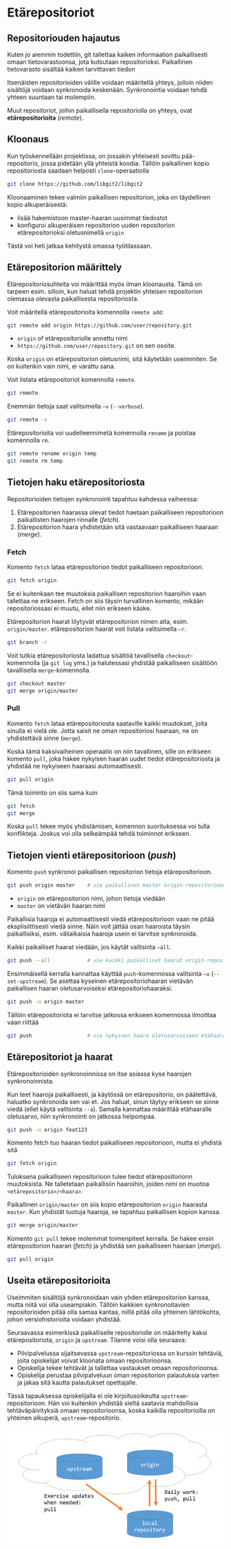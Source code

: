 # Etärepositoriot

## Repositoriouden hajautus

Kuten jo aiemmin todettiin, git tallettaa kaiken informaation paikallisesti omaan tietovarastoonsa, jota kutsutaan repositorioksi. Paikallinen tietovarasto sisältää kaiken tarvittavan tiedon

Itsenäisten repositorioiden välille voidaan määritellä yhteys, jolloin niiden sisältöjä voidaan synkronoida keskenään. Synkronointia voidaan tehdä yhteen suuntaan tai molempiin.

Muut repositoriot, joihin paikallisella repositoriolla on yhteys, ovat __etärepositorioita__ (_remote_).

<!-- Tähän kuva -->

## Kloonaus

Kun työskennellään projektissa, on jossakin yhteisesti sovittu pää-repositorio, jossa pidetään yllä yhteistä koodia.
Tällöin paikallinen kopio repositoriosta saadaan helposti `clone`-operaatiolla

```bash
git clone https://github.com/libgit2/libgit2
```
Kloonaaminen tekee valmiin paikallisen repositorion, joka on täydellinen kopio alkuperäisestä:

- lisää hakemistoon master-haaran uusimmat tiedostot
- konfiguroi alkuperäisen repositorion uuden repositorion etärepositorioksi oletusnimellä `origin`

Tästä voi heti jatkaa kehitystä omassa työtilassaan.

## Etärepositorion määrittely

Etärepositoriosuhteita voi määrittää myös ilman kloonausta. Tämä on tarpeen esim. silloin, kun haluat tehdä projektin yhteisen repositorion olemassa olevasta paikallisesta repositoriosta.

Voit määritellä etärepositorioita komennolla `remote add`:

```bash
git remote add origin https://github.com/user/repository.git
```

- `origin` of etärepositoriolle annettu nimi
- `https://github.com/user/repository.git` on sen osoite.

Koska `origin` on etärepositorion oletusnimi, sitä käytetään useimmiten. Se on kuitenkin vain nimi, ei varattu sana. 

Voit listata etärepositoriot komennolla `remote`. 

```bash
git remote
```
Enemmän tietoja saat valitsimella `–v` (`--verbose`).
```bash
git remote -v
```
Etärepositorioita voi uudelleennimetä komennolla `rename` ja poistaa komennolla `rm`.
```bash
git remote rename origin temp
git remote rm temp
```

## Tietojen haku etärepositoriosta

Repositorioiden tietojen synkronointi tapahtuu kahdessa vaiheessa:

1. Etärepositorien haarassa olevat tiedot haetaan paikalliseen repositorioon paikallisten haarojen rinnalle (_fetch_).
2. Etärepositorion haara yhdistetään sitä vastaavaan paikalliseen haaraan (_merge_).

### Fetch

Komento `fetch` lataa etärepositorion tiedot paikalliseen repositorioon. 

```bash
git fetch origin
```
Se ei kuitenkaan tee muutoksia paikallisen repositorion haaroihin vaan tallettaa ne erikseen. Fetch on siis täysin turvallinen komento, mikään repositoriossasi ei muutu, ellet niin erikseen käske.

Etärepositorion haarat löytyvät etärepositorion nimen alta, esim. `origin/master`. etärepositorion haarat voit listata valitsimella `–r`.

```bash
git branch -r
```

Voit tutkia etärepositoriosta ladattua sisältöä tavallisella `checkout`-komennolla (ja `git log` yms.) ja halutessasi yhdistää paikalliseen sisältöön tavallisella `merge`-komennolla.

```bash
git checkout master
git merge origin/master
```

### Pull

Komento `fetch` lataa etärepositoriosta saataville kaikki muutokset, joita sinulla ei vielä ole. Jotta saisit ne oman repositoriosi haaraan, ne on yhdistettävä sinne (`merge`). 

Koska tämä kaksivaiheinen operaatio on niin tavallinen, sille on erikseen komento `pull`, joka hakee nykyisen haaran uudet tiedot etärepositoriosta ja yhdistää ne nykyiseen haaraasi automaattisesti.

```bash
git pull origin 
```

Tämä toiminto on siis sama kuin 

```bash
git fetch
git merge
```

Koska `pull` tekee myös yhdistämisen, komennon suorituksessa voi tulla konflikteja. Joskus voi olla selkeämpää tehdä toiminnot erikseen.

## Tietojen vienti etärepositorioon (_push_)

Komento `push` synkronoi paikallisen repositorion tietoja etärepositorioon.

```bash
git push origin master    # vie paikallinen master origin-repositorioon
```

- `origin` on etärepositorion nimi, johon tietoja viedään
- `master` on vietävän haaran nimi

Paikallisia haaroja ei automaattisesti viedä etärepositorioon vaan ne pitää eksplisiittisesti viedä sinne. Näin voit jättää osan haaroista täysin paikallisiksi, esim. väliaikaisia haaroja usein ei tarvitse synkronoida.

Kaikki paikalliset haarat viedään, jos käytät valitsinta `–all`.

```bash
git push --all            # vie kaikki paikalliset haarat origin-repositorioon
```

Ensimmäisellä kerralla kannattaa käyttää `push`-komennossa valitsinta `–u` (`--set-upstream`). Se asettaa kyseinen etärepositoriohaaran vietävän paikallisen haaran oletusarvoiseksi etärepositoriohaaraksi. 

```bash
git push -u origin master
```

Tällöin etärepositoriota ei tarvitse jatkossa erikseen komennossa ilmoittaa vaan riittää 

```bash
git push                  # vie nykyinen haara oletusarvoiseen etähaaraansa
```

## Etärepositoriot ja haarat

Etärepositorioiden synkronoinnissa on itse asiassa kyse haarojen synkronoinnista. 

Kun teet haaroja paikallisesti, ja käytössä on etärepositorio, on päätettävä, haluatko synkronoida sen vai et. Jos haluat, sinun täytyy erikseen se sinne viedä (ellet käytä valitsinta `--a`). Samalla kannattaa määrittää etähaaralle oletusarvo, niin synkronointi on jatkossa helpompaa.
```bash
git push -u origin feat123
```

Komento fetch tuo haaran tiedot paikalliseen repositorioon, mutta ei yhdistä sitä

```bash
git fetch origin
```

Tuloksena paikalliseen repositorioon tulee tiedot etärepositorionn muutoksista. Ne talletetaan paikallisiin haaroihin, joiden nimi on muotoa `<etärepositorio>/<haara>`.

Paikallinen `origin/master` on siis kopio etärepositorion `origin` haarasta `master`. Kun yhdistät tuotuja haaroja, se tapahtuu paikallisen kopion kanssa. 

```bash
git merge origin/master
```

Komento `git pull` tekee molemmat toimenpiteet kerralla. Se hakee ensin etärepositorion haaran (_fetch_) ja yhdistää sen paikalliseen haaraan (_merge_).
```bash
git pull origin
```
## Useita etärepositorioita

Useimmiten sisältöjä synkronoidaan vain yhden etärepositorion kanssa, mutta niitä voi olla useampiakin. Tällöin kaikkien synkronoitavien repositorioiden pitää olla samaa kantaa, niillä pitää olla yhteinen lähtökohta, johon versiohistorioita voidaan yhdistää.

Seuraavassa esimerkissä paikalliselle repositoriolle on määritelty kaksi etärepositoriota, `origin` ja `upstream`. Tilanne voisi olla seuraava:

- Pilvipalvelussa sijaitsevassa `upstream`-repositoriossa on kurssin tehtäviä, joita opiskelijat voivat kloonata omaan repositorioonsa. 
- Opiskelija tekee tehtävät ja tallettaa vastaukset omaan repositorioonsa.
- Opiskelija perustaa pilvipalveluun oman repositorion palautuksia varten ja jakaa sitä kautta palautukset opettajalle.

Tässä tapauksessa opiskelijalla ei ole kirjoitusoikeutta `upstream`-repositorioon. Hän voi kuitenkin yhdistää sieltä saatavia mahdollisia tehtäväpäivityksiä omaan repositorioonsa, koska kaikilla repositorioilla on yhteinen alkuperä, `upstream`-repositorio.

![](./assets/repo_sync.png)
